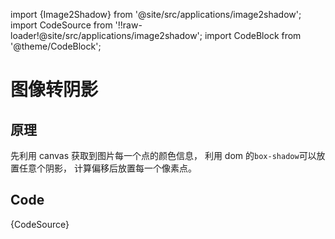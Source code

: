 import {Image2Shadow} from '@site/src/applications/image2shadow';
import CodeSource from '!!raw-loader!@site/src/applications/image2shadow';
import CodeBlock from '@theme/CodeBlock';

# 图像转阴影

<Image2Shadow />

## 原理

先利用 canvas 获取到图片每一个点的颜色信息， 利用 dom 的`box-shadow`可以放置任意个阴影， 计算偏移后放置每一个像素点。

## Code

<CodeBlock language="tsx">{CodeSource}</CodeBlock>